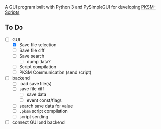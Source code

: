 A GUI program built with Python 3 and PySimpleGUI for developing [PKSM-Scripts](https://github.com/FlagBrew/PKSM-Scripts)

## To Do
- [ ] GUI
    - [x] Save file selection
    - [ ] Save file diff
    - [ ] Save search
        - [ ] dump data?
    - [ ] Script compilation
    - [ ] PKSM Communication (send script)
- [ ] backend
    - [ ] load save file(s)
    - [ ] save file diff
        - [ ] save data
        - [ ] event const/flags
    - [ ] search save data for value
    - [ ] `.pksm` script compilation
    - [ ] script sending
- [ ] connect GUI and backend
